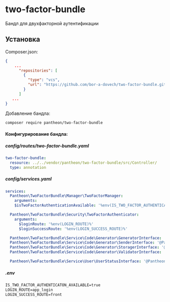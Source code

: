 # two-factor-bundle
Бандл для двухфакторной аутентификации

## Установка

Composer.json:
```json
{
    ...
      "repositories": [
        {
          "type": "vcs",
          "url": "https://github.com/bor-a-dovech/two-factor-bundle.git"
        }
      ]
   ...
}
```
Добавление бандла:
```bash
composer require pantheon/two-factor-bundle
```

#### Конфигурирование бандла:

##### config/routes/two-factor-bundle.yaml
```yaml
two-factor-bundle:
  resource: ../../vendor/pantheon/two-factor-bundle/src/Controller/
  type: annotation
```

##### config/services.yaml
```yaml
services:
  Pantheon\TwoFactorBundle\Manager\TwoFactorManager:
    arguments:
    $isTwoFactorAuthenticationAvailable: '%env(IS_TWO_FACTOR_AUTHENTICATON_AVAILABLE)%'

  Pantheon\TwoFactorBundle\Security\TwoFactorAuthenticator:
    arguments:
      $loginRoute: '%env(LOGIN_ROUTE)%'
      $loginSuccessRoute: '%env(LOGIN_SUCCESS_ROUTE)%'

  Pantheon\TwoFactorBundle\Service\Code\Generator\GeneratorInterface: '@Pantheon\TwoFactorBundle\Service\Code\Generator\KekGenerator'
  Pantheon\TwoFactorBundle\Service\Code\Generator\SenderInterface: '@Pantheon\TwoFactorBundle\Service\Code\Generator\DayOfWeekSender'
  Pantheon\TwoFactorBundle\Service\Code\Generator\StoragerInterface: '@Pantheon\TwoFactorBundle\Service\Code\Generator\DayOfWeekStorager'
  Pantheon\TwoFactorBundle\Service\Code\Generator\ValidatorInterface: '@Pantheon\TwoFactorBundle\Service\Code\Generator\DayOfWeekValidator'

  Pantheon\TwoFactorBundle\Service\User\UserStatusInterface: '@Pantheon\TwoFactorBundle\Service\User\ProfileUserStatus'
```


##### .env
```txt
IS_TWO_FACTOR_AUTHENTICATON_AVAILABLE=true
LOGIN_ROUTE=app_login
LOGIN_SUCCESS_ROUTE=front
```
